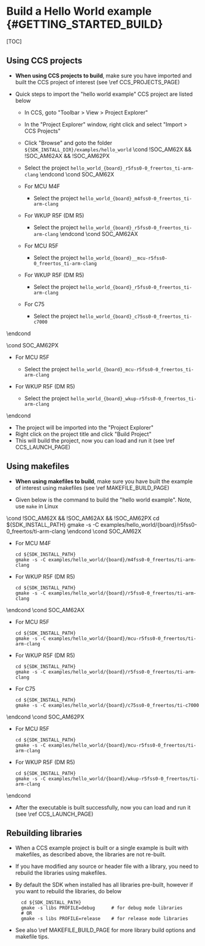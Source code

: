 #  Build a Hello World example {#GETTING_STARTED_BUILD}

[TOC]

## Using CCS projects

- **When using CCS projects to build**, make sure you have imported and built the CCS project of interest (see \ref CCS_PROJECTS_PAGE)

- Quick steps to import the "hello world example" CCS project are listed below
  - In CCS, goto "Toolbar > View > Project Explorer"
  - In the "Project Explorer" window, right click and select "Import > CCS Projects"
  - Click "Browse" and goto the folder `${SDK_INSTALL_DIR}/examples/hello_world`
\cond !SOC_AM62X && !SOC_AM62AX && !SOC_AM62PX
  - Select the project `hello_world_{board}_r5fss0-0_freertos_ti-arm-clang`
\endcond
\cond SOC_AM62X
  - For MCU M4F
    - Select the project `hello_world_{board}_m4fss0-0_freertos_ti-arm-clang`

  - For WKUP R5F (DM R5)
    - Select the project `hello_world_{board}_r5fss0-0_freertos_ti-arm-clang`
\endcond
\cond SOC_AM62AX
  - For MCU R5F
    - Select the project `hello_world_{board}__mcu-r5fss0-0_freertos_ti-arm-clang`

  - For WKUP R5F (DM R5)
      - Select the project `hello_world_{board}_r5fss0-0_freertos_ti-arm-clang`

  - For C75
      - Select the project `hello_world_{board}_c75ss0-0_freertos_ti-c7000`

\endcond

\cond SOC_AM62PX
  - For MCU R5F
    - Select the project `hello_world_{board}_mcu-r5fss0-0_freertos_ti-arm-clang`

  - For WKUP R5F (DM R5)
      - Select the project `hello_world_{board}_wkup-r5fss0-0_freertos_ti-arm-clang`

\endcond

  - The project will be imported into the "Project Explorer"
  - Right click on the project title and click "Build Project"
  - This will build the project, now you can load and run it (see \ref CCS_LAUNCH_PAGE)

## Using makefiles

- **When using makefiles to build**, make sure you have built the example of interest using makefiles (see \ref MAKEFILE_BUILD_PAGE)

- Given below is the command to build the "hello world example". Note, use `make` in Linux

\cond !SOC_AM62X && !SOC_AM62AX && !SOC_AM62PX
        cd ${SDK_INSTALL_PATH}
        gmake -s -C examples/hello_world/{board}/r5fss0-0_freertos/ti-arm-clang
\endcond
\cond SOC_AM62X
  - For MCU M4F

        cd ${SDK_INSTALL_PATH}
        gmake -s -C examples/hello_world/{board}/m4fss0-0_freertos/ti-arm-clang

  - For WKUP R5F (DM R5)

        cd ${SDK_INSTALL_PATH}
        gmake -s -C examples/hello_world/{board}/r5fss0-0_freertos/ti-arm-clang
\endcond
\cond SOC_AM62AX
  - For MCU R5F

        cd ${SDK_INSTALL_PATH}
        gmake -s -C examples/hello_world/{board}/mcu-r5fss0-0_freertos/ti-arm-clang

  - For WKUP R5F (DM R5)

        cd ${SDK_INSTALL_PATH}
        gmake -s -C examples/hello_world/{board}/r5fss0-0_freertos/ti-arm-clang

  - For C75

        cd ${SDK_INSTALL_PATH}
        gmake -s -C examples/hello_world/{board}/c75ss0-0_freertos/ti-c7000
\endcond
\cond SOC_AM62PX
  - For MCU R5F

        cd ${SDK_INSTALL_PATH}
        gmake -s -C examples/hello_world/{board}/mcu-r5fss0-0_freertos/ti-arm-clang

  - For WKUP R5F (DM R5)

        cd ${SDK_INSTALL_PATH}
        gmake -s -C examples/hello_world/{board}/wkup-r5fss0-0_freertos/ti-arm-clang
\endcond
- After the executable is built successfully, now you can load and run it (see \ref CCS_LAUNCH_PAGE)

## Rebuilding libraries

- When a CCS example project is built or a single example is built with makefiles, as described above, the libraries are not re-built.
- If you have modified any source or header file with a library, you need to rebuild the libraries using makefiles.
- By default the SDK when installed has all libraries pre-built, however if you want to rebuild the libraries, do below

        cd ${SDK_INSTALL_PATH}
        gmake -s libs PROFILE=debug      # for debug mode libraries
        # OR
        gmake -s libs PROFILE=release    # for release mode libraries

- See also \ref MAKEFILE_BUILD_PAGE for more library build options and makefile tips.